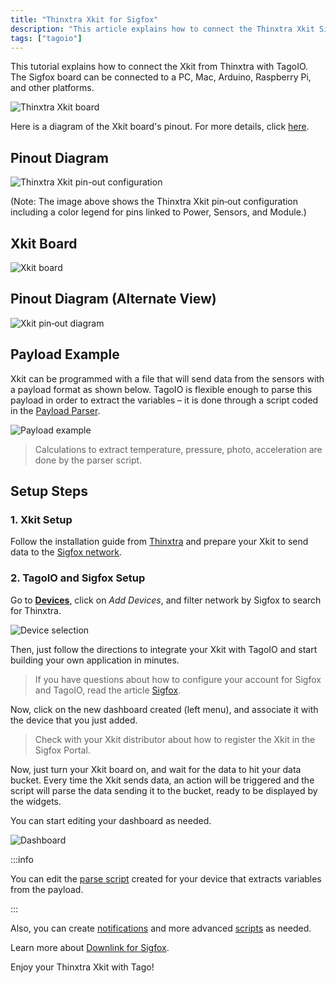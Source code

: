 ```yaml
---
title: "Thinxtra Xkit for Sigfox"
description: "This article explains how to connect the Thinxtra Xkit Sigfox board to TagoIO and other platforms, and provides a diagram of the Xkit board pinout for reference."
tags: ["tagoio"]
---
```


This tutorial explains how to connect the Xkit from Thinxtra with TagoIO. The
Sigfox board can be connected to a PC, Mac, Arduino, Raspberry Pi, and other
platforms.

![Thinxtra Xkit board](/docs_imagem/tagoio/thinxtra-xkit-for-sigfox-2.png)

Here is a diagram of the Xkit board's pinout. For more details, click
[here](https://www.thinxtra.com/xkit/).

## Pinout Diagram

![Thinxtra Xkit pin-out configuration](/docs_imagem/tagoio/thinxtra-xkit-for-sigfox-2.png)

(Note: The image above shows the Thinxtra Xkit pin‑out configuration including a
color legend for pins linked to Power, Sensors, and Module.)

## Xkit Board

![Xkit board](/docs_imagem/tagoio/thinxtra-xkit-for-sigfox-2.png)

## Pinout Diagram (Alternate View)

![Xkit pin‑out diagram](/docs_imagem/tagoio/xkit_pinout-Sgw.png)

## Payload Example

Xkit can be programmed with a file that will send data from the sensors with a
payload format as shown below. TagoIO is flexible enough to parse this payload
in order to extract the variables – it is done through a script coded in the
[Payload Parser](/tagocore/resources/device/payload-parser.md).

![Payload example](/docs_imagem/tagoio/paylot_xkit-i8s.png)

> Calculations to extract temperature, pressure, photo, acceleration are done by
> the parser script.

## Setup Steps

### 1. Xkit Setup

Follow the installation guide from [Thinxtra](https://www.thinxtra.com/xkit/)
and prepare your Xkit to send data to the
[Sigfox network](/tagoio/integrations/networks/sigfox/sigfox.md).

### 2. TagoIO and Sigfox Setup

Go to **[Devices](https://admin.tago.io/devices)**, click on _Add Devices_, and
filter network by Sigfox to search for Thinxtra.

![Device selection](/docs_imagem/tagoio/thinxtra_selection_tagoio-PIU.png)

Then, just follow the directions to integrate your Xkit with TagoIO and start
building your own application in minutes.

> If you have questions about how to configure your account for Sigfox and
> TagoIO, read the article
> [Sigfox](/tagoio/integrations/networks/sigfox/sigfox.md).

Now, click on the new dashboard created (left menu), and associate it with the
device that you just added.

> Check with your Xkit distributor about how to register the Xkit in the Sigfox
> Portal.

Now, just turn your Xkit board on, and wait for the data to hit your data
bucket. Every time the Xkit sends data, an action will be triggered and the
script will parse the data sending it to the bucket, ready to be displayed by
the widgets.

You can start editing your dashboard as needed.

![Dashboard](/docs_imagem/tagoio/thinxtra_Dash-7pM.png)

:::info

You can edit the [parse script](/tagocore/resources/device/payload-parser.md) created
for your device that extracts variables from the payload.

:::

Also, you can create
[notifications](/tagoio/getting-started/notification.md) and more advanced
[scripts](/tagoio/analysis/creating-analysis.md) as needed.

Learn more about
[Downlink for Sigfox](/docs/tagoio/integrations/networks/sigfox/-downlink).

Enjoy your Thinxtra Xkit with Tago!
